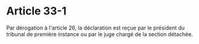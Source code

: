 # Article 33-1

Par dérogation à l'article 26, la déclaration est reçue par le président du tribunal de première instance ou par le juge chargé de la section détachée.
